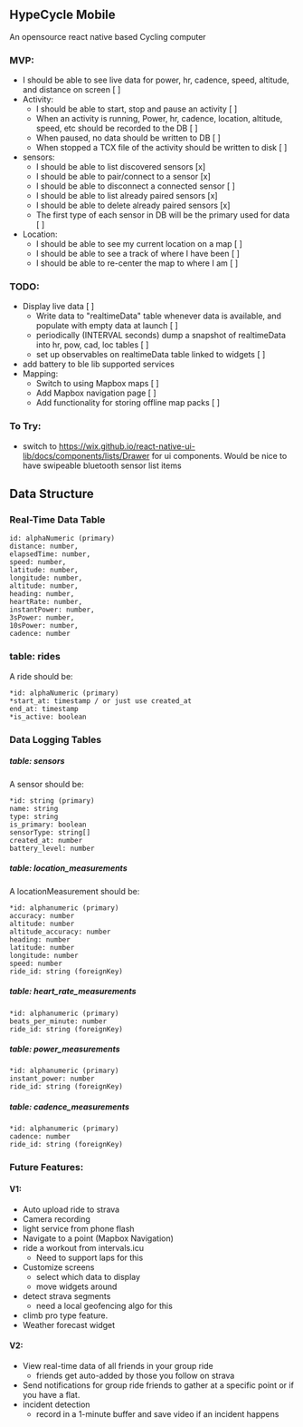 ## HypeCycle Mobile

An opensource react native based Cycling computer

### MVP:
- I should be able to see live data for power, hr, cadence, speed, altitude, and distance on screen [ ]
- Activity:
	- I should be able to start, stop and pause an activity [ ]
	- When an activity is running, Power, hr, cadence, location, altitude, speed, etc should be recorded to the DB [ ]
	- When paused, no data should be written to DB [ ]
	- When stopped a TCX file of the activity should be written to disk [ ]
- sensors:
	- I should be able to list discovered sensors [x]
	- I should be able to pair/connect to a sensor [x]
	- I should be able to disconnect a connected sensor [ ]
	- I should be able to list already paired sensors [x]
	- I should be able to delete already paired sensors [x]
	- The first type of each sensor in DB will be the primary used for data [ ]
- Location:
	- I should be able to see my current location on a map [ ]
	- I should be able to see a track of where I have been [ ]
	- I should be able to re-center the map to where I am [ ]

### TODO:
- Display live data [ ]
	- Write data to "realtimeData" table whenever data is available, and populate with empty data at launch [ ]
	- periodically (INTERVAL seconds) dump a snapshot of realtimeData into hr, pow, cad, loc tables [ ]
	- set up observables on realtimeData table linked to widgets [ ]
- add battery to ble lib supported services
- Mapping:
	- Switch to using Mapbox maps [ ]
	- Add Mapbox navigation page [ ]
	- Add functionality for storing offline map packs [ ]

### To Try:
- switch to https://wix.github.io/react-native-ui-lib/docs/components/lists/Drawer for ui components. Would be nice to have swipeable bluetooth sensor list items

## Data Structure
### Real-Time Data Table 

```
id: alphaNumeric (primary)
distance: number,
elapsedTime: number,
speed: number,
latitude: number,
longitude: number,
altitude: number,
heading: number,
heartRate: number,
instantPower: number,
3sPower: number,
10sPower: number,
cadence: number
```

### table: **rides**
A ride should be:
```
*id: alphaNumeric (primary)
*start_at: timestamp / or just use created_at
end_at: timestamp
*is_active: boolean
```

### Data Logging Tables
##### table: sensors
A sensor should be:
```
*id: string (primary) 
name: string
type: string
is_primary: boolean
sensorType: string[]
created_at: number
battery_level: number
```

##### table: **location_measurements**
A locationMeasurement should be:
```
*id: alphanumeric (primary)
accuracy: number
altitude: number
altitude_accuracy: number
heading: number
latitude: number
longitude: number
speed: number
ride_id: string (foreignKey)
```

##### table: **heart_rate_measurements**
```
*id: alphanumeric (primary)
beats_per_minute: number
ride_id: string (foreignKey)
```

##### table: **power_measurements**
```
*id: alphanumeric (primary)
instant_power: number
ride_id: string (foreignKey)
```

##### table: **cadence_measurements**
```
*id: alphanumeric (primary)
cadence: number
ride_id: string (foreignKey)
```

### Future Features:

#### V1:
- Auto upload ride to strava
- Camera recording 
- light service from phone flash
- Navigate to a point (Mapbox Navigation)
- ride a workout from intervals.icu
	- Need to support laps for this
- Customize screens
	- select which data to display
	- move widgets around 
- detect strava segments
	- need a local geofencing algo for this
- climb pro type feature.
- Weather forecast widget

#### V2:
- View real-time data of all friends in your group ride 
    - friends get auto-added by those you follow on strava
- Send notifications for group ride friends to gather at a specific point or if you have a flat.
- incident detection
	- record in a 1-minute buffer and save video if an incident happens